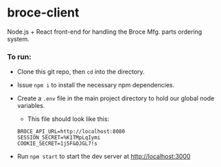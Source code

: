 # broce-client
Node.js + React front-end for handling the Broce Mfg. parts ordering system.  

### To run:

- Clone this git repo, then `cd` into the directory.

- Issue `npm i` to install the necessary npm dependencies.

- Create a `.env` file in the main project directory to hold our global node variables.

  - This file should look like this:  
  ```  
  BROCE_API_URL=http://localhost:8080
  SESSION_SECRET=%K1TMpLqIymi
  COOKIE_SECRET=1j5F&OJGL7!s  
  ```  
  
- Run `npm start` to start the dev server at [http://localhost:3000](localhost:3000)
